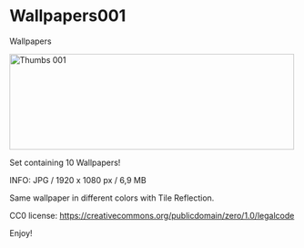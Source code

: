 # Wallpapers001
Wallpapers

<IMG SRC="http://i.imgur.com/RFKK6yQ.jpg" ALT="Thumbs 001" WIDTH=500 HEIGHT=168>

Set containing 10 Wallpapers!

INFO: JPG / 1920 x 1080 px / 6,9 MB

Same wallpaper in different colors with Tile Reflection.


CC0 license: https://creativecommons.org/publicdomain/zero/1.0/legalcode

Enjoy!
